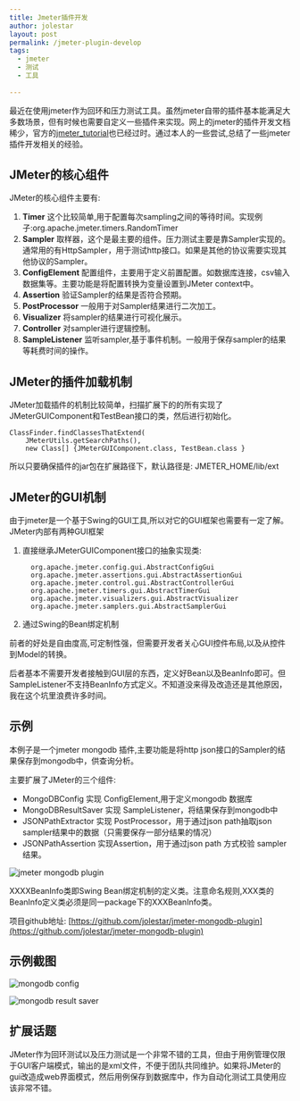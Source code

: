 ```yaml
---
title: Jmeter插件开发
author: jolestar
layout: post
permalink: /jmeter-plugin-develop
tags:
  - jmeter
  - 测试
  - 工具
  
---
```


最近在使用jmeter作为回环和压力测试工具。虽然jmeter自带的插件基本能满足大多数场景，但有时候也需要自定义一些插件来实现。网上的jmeter的插件开发文档稀少，官方的[jmeter_tutorial](http://jmeter.apache.org/extending/jmeter_tutorial.pdf)也已经过时。通过本人的一些尝试,总结了一些jmeter插件开发相关的经验。

<!--more-->

## JMeter的核心组件

JMeter的核心组件主要有:

1. **Timer** 这个比较简单,用于配置每次sampling之间的等待时间。实现例子:org.apache.jmeter.timers.RandomTimer
2. **Sampler** 取样器，这个是最主要的组件。压力测试主要是靠Sampler实现的。通常用的有HttpSampler，用于测试http接口。如果是其他的协议需要实现其他协议的Sampler。
3. **ConfigElement** 配置组件，主要用于定义前置配置。如数据库连接，csv输入数据集等。主要功能是将配置转换为变量设置到JMeter context中。
4. **Assertion** 验证Sampler的结果是否符合预期。
5. **PostProcessor** 一般用于对Sampler结果进行二次加工。
6. **Visualizer** 将sampler的结果进行可视化展示。
7. **Controller** 对sampler进行逻辑控制。
8. **SampleListener** 监听sampler,基于事件机制。一般用于保存sampler的结果等耗费时间的操作。

## JMeter的插件加载机制

JMeter加载插件的机制比较简单，扫描扩展下的的所有实现了JMeterGUIComponent和TestBean接口的类，然后进行初始化。

	ClassFinder.findClassesThatExtend(
		JMeterUtils.getSearchPaths(), 
		new Class[] {JMeterGUIComponent.class, TestBean.class }

所以只要确保插件的jar包在扩展路径下，默认路径是: JMETER_HOME/lib/ext

## JMeter的GUI机制
由于jmeter是一个基于Swing的GUI工具,所以对它的GUI框架也需要有一定了解。
JMeter内部有两种GUI框架

1. 直接继承JMeterGUIComponent接口的抽象实现类:

		 org.apache.jmeter.config.gui.AbstractConfigGui
		 org.apache.jmeter.assertions.gui.AbstractAssertionGui
		 org.apache.jmeter.control.gui.AbstractControllerGui
		 org.apache.jmeter.timers.gui.AbstractTimerGui
		 org.apache.jmeter.visualizers.gui.AbstractVisualizer
		 org.apache.jmeter.samplers.gui.AbstractSamplerGui
2. 通过Swing的Bean绑定机制

前者的好处是自由度高,可定制性强，但需要开发者关心GUI控件布局,以及从控件到Model的转换。

后者基本不需要开发者接触到GUI层的东西，定义好Bean以及BeanInfo即可。但SampleListener不支持BeanInfo方式定义。不知道没来得及改造还是其他原因，我在这个坑里浪费许多时间。

## 示例
本例子是一个jmeter mongodb 插件,主要功能是将http json接口的Sampler的结果保存到mongodb中，供查询分析。

主要扩展了JMeter的三个组件:

* MongoDBConfig 实现 ConfigElement,用于定义mongodb 数据库
* MongoDBResultSaver 实现 SampleListener，将结果保存到mongodb中
* JSONPathExtractor 实现 PostProcessor，用于通过json path抽取json sampler结果中的数据（只需要保存一部分结果的情况）
* JSONPathAssertion 实现Assertion，用于通过json path 方式校验 sampler结果。

![jmeter mongodb plugin](http://jolestar.com/images/java/jmeter-plugin.png)

XXXXBeanInfo类即Swing Bean绑定机制的定义类。注意命名规则,XXX类的BeanInfo定义类必须是同一package下的XXXBeanInfo类。

项目github地址: [https://github.com/jolestar/jmeter-mongodb-plugin](https://github.com/jolestar/jmeter-mongodb-plugin)

## 示例截图
![mongodb config](https://github.com/jolestar/jmeter-mongodb-plugin/raw/master/screenshots/config.png)

![mongodb result saver](https://github.com/jolestar/jmeter-mongodb-plugin/raw/master/screenshots/result-saver.png)

## 扩展话题

JMeter作为回环测试以及压力测试是一个非常不错的工具，但由于用例管理仅限于GUI客户端模式，输出的是xml文件，不便于团队共同维护。如果将JMeter的gui改造成web界面模式，然后用例保存到数据库中，作为自动化测试工具使用应该非常不错。
